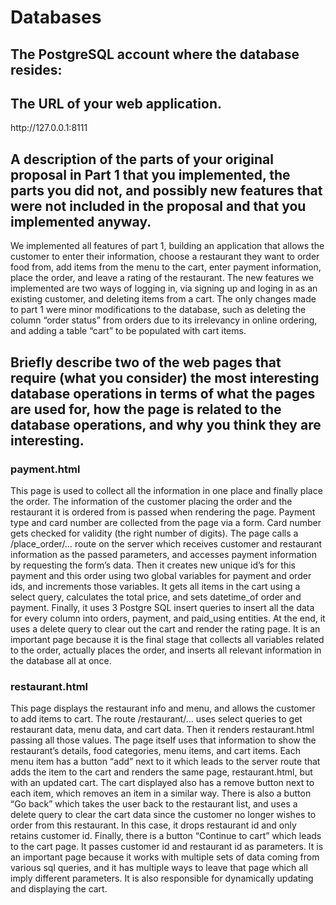 # Databases

<h2>The PostgreSQL account where the database resides: </h2>


<h2>The URL of your web application. </h2>
http://127.0.0.1:8111


<h2>A description of the parts of your original proposal in Part 1 that you implemented, the parts you did not, and possibly new features that were not included in the proposal and that you implemented anyway. </h2>
  We implemented all features of part 1, building an application that allows the customer to enter their information, choose a restaurant they want to order food from, add items from the menu to the cart, enter payment information, place the order, and leave a rating of the restaurant. The new features we implemented are two ways of logging in, via signing up and loging in as an existing customer, and deleting items from a cart. The only changes made to part 1 were minor modifications to the database, such as deleting the column “order status” from orders due to its irrelevancy in online ordering, and adding a table “cart” to be populated with cart items.

<h2>Briefly describe two of the web pages that require (what you consider) the most interesting database operations in terms of what the pages are used for, how the page is related to the database operations, and why you think they are interesting. </h2>

<h3>payment.html </h3>
This page is used to collect all the information in one place and finally place the order. The information of the customer placing the order and the restaurant it is ordered from is passed when rendering the page. Payment type and card number are collected from the page via a form. Card number gets checked for validity (the right number of digits). The page calls a /place_order/… route on the server which receives customer and restaurant information as the passed parameters, and accesses payment information by requesting the form’s data. Then it creates new unique id’s for this payment and this order using two global variables for payment and order ids, and increments those variables. It gets all items in the cart using a select query, calculates the total price, and sets datetime_of order and payment. Finally, it uses 3 Postgre SQL insert queries to insert all the data for every column into orders, payment, and paid_using entities. At the end, it uses a delete query to clear out the cart and render the rating page. It is an important page because it is the final stage that collects all variables related to the order, actually places the order, and inserts all relevant information in the database all at once.

<br>
<h3>restaurant.html</h3>
This page displays the restaurant info and menu, and allows the customer to add items to cart. The route /restaurant/… uses select queries to get restaurant data, menu data, and cart data. Then it renders restaurant.html passing all those values. The page itself uses that information to show the restaurant’s details, food categories, menu items, and cart items. Each menu item has a button “add” next to it which leads to the server route that adds the item to the cart and renders the same page, restaurant.html, but with an updated cart. The cart displayed also has a remove button next to each item, which removes an item in a similar way. There is also a button “Go back” which takes the user back to the restaurant list, and uses a delete query to clear the cart data since the customer no longer wishes to order from this restaurant. In this case, it drops restaurant id and only retains customer id. Finally, there is a button “Continue to cart” which leads to the cart page. It passes customer id and restaurant id as parameters. It is an important page because it works with multiple sets of data coming from various sql queries, and it has multiple ways to leave that page which all imply different parameters. It is also responsible for dynamically updating and displaying the cart.
